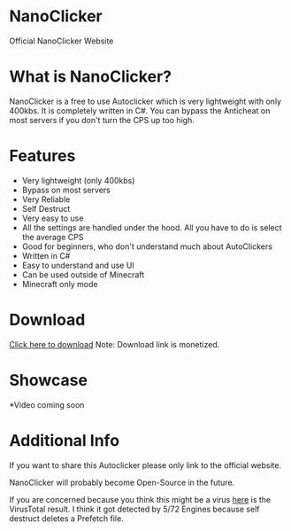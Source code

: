 # NanoClicker
Official NanoClicker Website

# What is NanoClicker?
NanoClicker is a free to use Autoclicker which is very lightweight with only 400kbs. It is completely written in C#. You can bypass the Anticheat on most servers if you don't turn the CPS up too high.

# Features
+ Very lightweight (only 400kbs)
+ Bypass on most servers
+ Very Reliable
+ Self Destruct
+ Very easy to use
+ All the settings are handled under the hood. All you have to do is select the average CPS
+ Good for beginners, who don't understand much about AutoClickers
+ Written in C#
+ Easy to understand and use UI
+ Can be used outside of Minecraft
+ Minecraft only mode

# Download

[Click here to download](https://www.file-upload.com/aua34zcgpjvf)
Note: Download link is monetized.

# Showcase
*Video coming soon

# Additional Info
If you want to share this Autoclicker please only link to the official website.

NanoClicker will probably become Open-Source in the future.

If you are concerned because you think this might be a virus [here](https://www.virustotal.com/gui/file/cd3428948e99eaff7f35f2fa80d7ac1b4c0540234f35cfd7c765eb9fd3fb4fa4/detection) is the VirusTotal result. I think it got detected by 5/72 Engines because self destruct deletes a Prefetch file.
